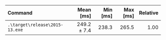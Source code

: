 | Command | Mean [ms] | Min [ms] | Max [ms] | Relative |
|:---|---:|---:|---:|---:|
| `.\target\release\2015-13.exe` | 249.2 ± 7.4 | 238.3 | 265.5 | 1.00 |
